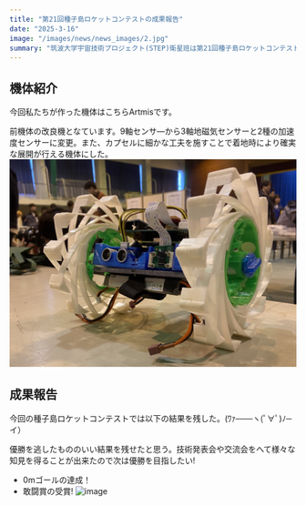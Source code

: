 ```yaml
---
title: "第21回種子島ロケットコンテストの成果報告"
date: "2025-3-16"
image: "/images/news/news_images/2.jpg"
summary: "筑波大学宇宙技術プロジェクト(STEP)衛星班は第21回種子島ロケットコンテストCanSat部門に参加しました!"
---
```


## 機体紹介
今回私たちが作った機体はこちらArtmisです。

前機体の改良機となています。9軸センサ―から3軸地磁気センサーと2種の加速度センサーに変更。また、カプセルに細かな工夫を施すことで着地時により確実な展開が行える機体にした。
![image](/../images/cansat/artmis.png)
 
## 成果報告
今回の種子島ロケットコンテストでは以下の結果を残した。(ﾜｧ───ヽ(ﾟ∀ﾟ)ﾉ─イ）

優勝を逃したもののいい結果を残せたと思う。技術発表会や交流会をへて様々な知見を得ることが出来たので次は優勝を目指したい!
 
- 0mゴールの達成！
- 敢闘賞の受賞!
![image](/../images/cansat/artmis-goal.jpg)